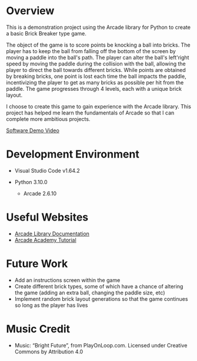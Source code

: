 # Overview

This is a demonstration project using the Arcade library for Python to create a basic Brick Breaker type game. 

The object of the game is to score points be knocking a ball into bricks. The player has to keep the ball from falling off the bottom of the screen by moving a paddle into the ball's path. The player can alter the ball's left'right speed by moving the paddle during the collision with the ball, allowing the player to direct the ball towards different bricks. While points are obtained by breaking bricks, one point is lost each time the ball impacts the paddle, incentivizing the player to get as many bricks as possible per hit from the paddle. The game progresses through 4 levels, each with a unique brick layout.

I choose to create this game to gain experience with the Arcade library. This project has helped me learn the fundamentals of Arcade so that I can complete more ambitious projects.

[Software Demo Video](https://youtu.be/dnkDF61Drm4)

# Development Environment

* Visual Studio Code v1.64.2

* Python 3.10.0
    * Arcade 2.6.10

# Useful Websites

* [Arcade Library Documentation](https://api.arcade.academy/en/latest/)
* [Arcade Academy Tutorial](https://learn.arcade.academy/en/latest/)

# Future Work

* Add an instructions screen within the game
* Create different brick types, some of which have a chance of altering the game (adding an extra ball, changing the paddle size, etc)
* Implement random brick layout generations so that the game continues so long as the player has lives

# Music Credit

* Music: “Bright Future”, from PlayOnLoop.com. Licensed under Creative Commons by Attribution 4.0